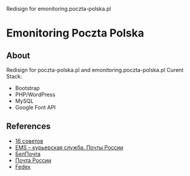 Redisign for emonitoring.poczta-polska.pl
# Emonitoring Poczta Polska

## About

Redisign for poczta-polska.pl and emonitoring.poczta-polska.pl
Curent Stack:
- Bootstrap
- PHP/WordPress
- MySQL
- Google Font API

## References 

- [16 советов](https://vc.ru/design/74245-sdelat-otslezhivanie-posylok-ponyatnym-dlya-polzovatelya-16-sovetov-po-razrabotke-dizayna-stranic-i-uvedomleniy)
- [EMS – курьерская служба. Почты России](https://www.pochta.ru/emspost/)
- [БелПочта](https://belpost.by/Otsleditotpravleniye)
- [Почта России](https://www.pochta.ru/tracking)
- [Fedex](https://www.fedex.com/en-us/home.html)
